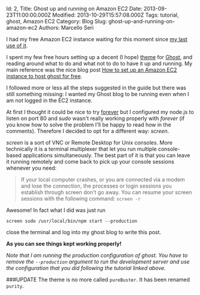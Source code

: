 Id: 2,
Title: Ghost up and running on Amazon EC2
Date: 2013-09-23T11:00:00.000Z
Modified: 2013-10-29T15:57:08.000Z
Tags: tutorial, ghost, Amazon EC2
Category: Blog
Slug: ghost-up-and-running-on-amazon-ec2
Authors: Marcello Seri

I had my free Amazon EC2 instance waiting for this moment since [my last use of it](https://github.com/mseri/pplofthesoil). 

I spent my few free hours setting up a decent (I hope) [theme](https://github.com/mseri/purity) for [Ghost](http://ghost.org), and reading around what to do and what not to do to have it up and running. My main reference was the nice blog post [How to set up an Amazon EC2 instance to host ghost for free](http://www.howtoinstallghost.com/how-to-setup-an-amazon-ec2-instance-to-host-ghost-for-free/).

I followed more or less all the steps suggested in the guide but there was still something missing: I wanted my Ghost blog to be running even when I am not logged in the EC2 instance.

At first I thought it could be nice to try [forever](https://github.com/nodejitsu/forever) but I configured my node.js to listen on port 80 and _sudo_ wasn't really working properly with _forever_ (if you know how to solve the problem I'll be happy to read how in the comments). Therefore I decided to opt for a different way: _screen_.

_screen_ is a sort of VNC or Remote Desktop for Unix consoles. More technically it is a terminal multiplexer that let you run multiple console-based applications simultaneously. The best part of it is that you can leave it running remotely and come back to pick up your console sessions whenever you need:
 > If your local computer crashes, or you are connected via a modem and lose the connection, the processes or login sessions you establish through screen don't go away. You can resume your screen sessions with the following command: `screen -r`
 
Awesome! In fact what I did was just run
```
screen sudo /usr/local/bin/npm start --production
```
close the terminal and log into my ghost blog to write this post. 

**As you can see things kept working properly!**

_Note that I am running the production configuration of ghost. You have to remove the `--production` argument to run the development server and use the configuration that you did following the tutorial linked above._

###UPDATE
The theme is no more called `pureBuster`. It has been renamed `purity`.
